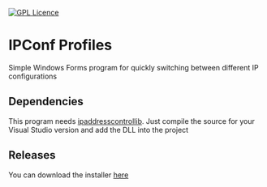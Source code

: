 [![GPL Licence](https://badges.frapsoft.com/os/gpl/gpl.png?v=103)](https://opensource.org/licenses/GPL-3.0/)

# IPConf Profiles
Simple Windows Forms program for quickly switching between different IP configurations

## Dependencies
This program needs [ipaddresscontrollib](https://github.com/m66n/ipaddresscontrollib). Just compile the source for your Visual Studio version and add the DLL into the project

## Releases
You can download the installer [here](https://github.com/marcovolpato00/IPConf-Profiles/releases)
